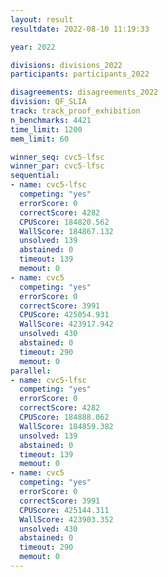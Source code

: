 ```yaml
---
layout: result
resultdate: 2022-08-10 11:19:33

year: 2022

divisions: divisions_2022
participants: participants_2022

disagreements: disagreements_2022
division: QF_SLIA
track: track_proof_exhibition
n_benchmarks: 4421
time_limit: 1200
mem_limit: 60

winner_seq: cvc5-lfsc
winner_par: cvc5-lfsc
sequential:
- name: cvc5-lfsc
  competing: "yes"
  errorScore: 0
  correctScore: 4282
  CPUScore: 184820.562
  WallScore: 184867.132
  unsolved: 139
  abstained: 0
  timeout: 139
  memout: 0
- name: cvc5
  competing: "yes"
  errorScore: 0
  correctScore: 3991
  CPUScore: 425054.931
  WallScore: 423917.942
  unsolved: 430
  abstained: 0
  timeout: 290
  memout: 0
parallel:
- name: cvc5-lfsc
  competing: "yes"
  errorScore: 0
  correctScore: 4282
  CPUScore: 184888.062
  WallScore: 184859.382
  unsolved: 139
  abstained: 0
  timeout: 139
  memout: 0
- name: cvc5
  competing: "yes"
  errorScore: 0
  correctScore: 3991
  CPUScore: 425144.311
  WallScore: 423903.352
  unsolved: 430
  abstained: 0
  timeout: 290
  memout: 0
---
```

